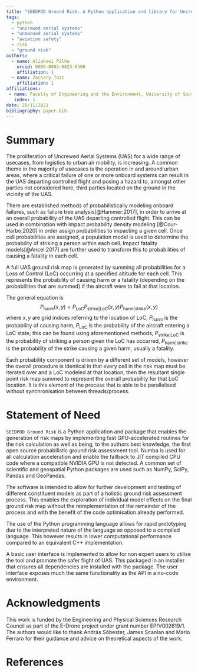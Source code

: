 ```yaml
---
title: "SEEDPOD Ground Risk: A Python application and library for Uncrewed Aerial Systems ground risk analysis and risk-aware path finding"
tags:
  - python
  - "uncrewed aerial systems"
  - "unmanned aerial systems"
  - "aviation safety"
  - risk
  - "ground risk"
authors:
  - name: Aliaksei Pilko
    orcid: 0000-0003-0023-0300
    affiliation: 1
  - name: Zachary Tait
    affiliation: 1
affiliations:
 - name: Faculty of Engineering and the Environment, University of Southampton
   index: 1
date: 28/11/2021
bibliography: paper.bib
---
```


# Summary
The proliferation of Uncrewed Aerial Systems (UAS) for a wide range of usecases, from logistics to urban air mobility, is increasing. A common theme in the majority of usecases is the operation in and around urban areas, where a critical failure of one or more onboard systems can result in the UAS departing controlled flight and posing a hazard to, amongst other parties not considered here, third parties located on the ground in the vicinity of the UAS. 

There are established methods of probabilistically modeling onboard failures, such as failure tree analysis[@Hammer:2017], in order to arrive at an overall probability of the UAS departing controlled flight. This can be used in combination with impact probability density modeling [@Cour-Harbo:2020] in order assign probabilities to impacting a given cell. Once cell probabilities are assigned, a population model is used to determine the probability of striking a person within each cell. Impact fatality models[@Ancel:2017] are further used to transform this to probabilities of causing a fatality in each cell. 

A full UAS ground risk map is generated by summing all probabilities for a Loss of Control (LoC) occurring at a specified altitude for each cell. This represents the probability of causing harm or a fatality (depending on the probabilities that are summed) if the aircraft were to fail at that location.

The general equation is $$P_{\mathrm{harm}}(x,y) = P_{\mathrm{LoC}} P_{\mathrm{strike|LoC}}(x,y) P_{\mathrm{harm|strike}}(x,y)$$ where $x,y$ are grid indices referring to the location of LoC, $P_{\mathrm{harm}}$ is the probability of causing harm, $P_{\mathrm{LoC}}$ is the probability of the aircraft entering a LoC state; this can be found using aforementioned methods, $P_{\mathrm{strike|LoC}}$ is the probability of striking a person given the LoC has occurred, $P_{\mathrm{harm|strike}}$ is the probability of the strike causing a given harm, usually a fatality.

Each probability component is driven by a different set of models, however the overall procedure is identical in that every cell in the risk map must be iterated over and a LoC modeled at that location, then the resultant single point risk map summed to represent the overall probability for that LoC location. It is this element of the process that is able to be parallelised without synchronisation between threads/process.


# Statement of Need
`SEEDPOD Ground Risk` is a Python application and package that enables the generation of risk maps by implementing fast GPU-accelerated routines for the risk calculation as well as being, to the authors best knowledge, the first open source probabilistic ground risk assessment tool. Numba is used for all calculation acceleration and enable the fallback to JIT compiled CPU code where a compatible NVIDIA GPU is not detected. A common set of scientific and geospatial Python packages are used such as NumPy, SciPy, Pandas and GeoPandas.

The software is intended to allow for further development and testing of different constituent models as part of  a holistic ground risk assessment process. This enables the exploration of individual model effects on the final ground risk map without the reimplementation of the remainder of the process and with the benefit of the code optimisation already performed.

The use of the Python programming language allows for rapid prototyping due to the interpreted nature of the language as opposed to a compiled language. This however results in lower computational performance compared to an equivalent C++ implementation.

A basic user interface is implemented to allow for non expert users to utilise the tool and promote the safer flight of UAS. This packaged in an installer that ensures all dependencies are installed with the package. The user interface exposes much the same functionality as the API in a no-code environment.

# Acknowledgments
This work is funded by the Engineering and Physical Sciences Research Council as part of the E-Drone project under grant number EP/V002619/1.
The authors would like to thank András Sóbester, James Scanlan and Mario Ferraro for their guidance and advice on theoretical aspects of the work.

# References